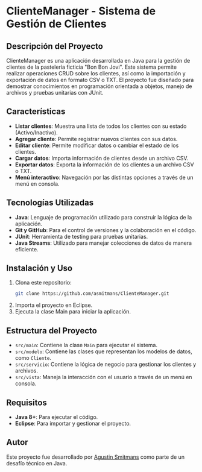 # ClienteManager - Sistema de Gestión de Clientes

## Descripción del Proyecto
ClienteManager es una aplicación desarrollada en Java para la gestión de
clientes de la pastelería ficticia "Bon Bon Jovi". Este sistema permite
realizar operaciones CRUD sobre los clientes, así como la importación y
exportación de datos en formato CSV o TXT. El proyecto fue diseñado para
demostrar conocimientos en programación orientada a objetos, manejo de
archivos y pruebas unitarias con JUnit.


## Características
- **Listar clientes**: Muestra una lista de todos los clientes con su estado
  (Activo/Inactivo).
- **Agregar cliente**: Permite registrar nuevos clientes con sus datos.
- **Editar cliente**: Permite modificar datos o cambiar el estado de los
  clientes.
- **Cargar datos**: Importa información de clientes desde un archivo CSV.
- **Exportar datos**: Exporta la información de los clientes a un archivo CSV
  o TXT.
- **Menú interactivo**: Navegación por las distintas opciones a través de un
  menú en consola.


## Tecnologías Utilizadas
- **Java**: Lenguaje de programación utilizado para construir la lógica de la
  aplicación.
- **Git y GitHub**: Para el control de versiones y la colaboración en el código.
- **JUnit**: Herramienta de testing para pruebas unitarias.
- **Java Streams**: Utilizado para manejar colecciones de datos de manera
  eficiente.


## Instalación y Uso
1. Clona este repositorio:
   ```bash
   git clone https://github.com/asmitmans/ClienteManager.git
   ```
2. Importa el proyecto en Eclipse.
3. Ejecuta la clase Main para iniciar la aplicación.


## Estructura del Proyecto
- `src/main`: Contiene la clase `Main` para ejecutar el sistema.
- `src/modelo`: Contiene las clases que representan los modelos de datos, como 
  `Cliente`.
- `src/servicio`: Contiene la lógica de negocio para gestionar los clientes y 
  archivos.
- `src/vista`: Maneja la interacción con el usuario a través de un menú en 
  consola.

## Requisitos
- **Java 8+**: Para ejecutar el código.
- **Eclipse**: Para importar y gestionar el proyecto.


## Autor
Este proyecto fue desarrollado por [Agustin Smitmans](https://github.com/asmitmans) 
como parte de un desafío técnico en Java.


